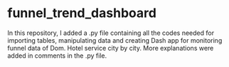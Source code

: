# funnel_trend_dashboard

In this repository, I added a .py file containing all the codes needed for importing 
tables, manipulating data and creating Dash app for monitoring funnel data of Dom. Hotel 
service city by city.
More explanations were added in comments in the .py file.
